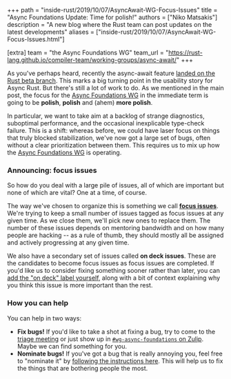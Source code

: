 +++
path = "inside-rust/2019/10/07/AsyncAwait-WG-Focus-Issues"
title = "Async Foundations Update: Time for polish!"
authors = ["Niko Matsakis"]
description = "A new blog where the Rust team can post updates on the latest developments"
aliases = ["inside-rust/2019/10/07/AsyncAwait-WG-Focus-Issues.html"]

[extra]
team = "the Async Foundations WG"
team_url = "https://rust-lang.github.io/compiler-team/working-groups/async-await/"
+++

As you've perhaps heard, recently the async-await feature [landed on
the Rust beta branch][blog]. This marks a big turning point in the
usability story for Async Rust. But there's still a lot of work to do.
As we mentioned in the main post, the focus for the [Async Foundations
WG][wg] in the immediate term is going to be **polish**, **polish**
and (ahem) **more polish**.

In particular, we want to take aim at a backlog of strange
diagnostics, suboptimal performance, and the occasional inexplicable
type-check failure. This is a shift: whereas before, we could have
laser focus on things that truly blocked stabilization, we've now got
a large set of bugs, often without a clear prioritization between
them. This requires us to mix up how the [Async Foundations WG][wg] is
operating.

[wg]: https://rust-lang.github.io/compiler-team/working-groups/async-await/
[blog]: ../../../../2019/09/30/Async-await-hits-beta.html

### Announcing: focus issues

So how do you deal with a large pile of issues, all of which are
important but none of which are vital? One at a time, of course.

The way we've chosen to organize this is something we call **[focus
issues][fi]**. We're trying to keep a small number of issues tagged as
focus issues at any given time. As we close them, we'll pick new ones
to replace them. The number of these issues depends on mentoring
bandwidth and on how many people are hacking -- as a rule of thumb,
they should mostly all be assigned and actively progressing at any
given time.

[fi]: https://rust-lang.github.io/compiler-team/working-groups/async-await/#how-to-get-involved

We also have a secondary set of issues called **on deck issues**.
These are the candidates to become focus issues as focus issues are
completed. If you'd like us to consider fixing something sooner rather
than later, you can [add the "on deck" label yourself][nom], along
with a bit of context explaining why you think this issue is more
important than the rest.

### How you can help

You can help in two ways:

* **Fix bugs!** If you'd like to take a shot at fixing a bug, try to
  come to the [triage meeting] or just show up in
  [`#wg-async-foundations` on Zulip][z]. Maybe we can find something
  for you.
* **Nominate bugs!** If you've got a bug that is really
  annoying you, feel free to "nominate it" by [following the
  instructions here][nom]. This will help us to fix the things that
  are bothering people the most.

[triage meeting]: https://rust-lang.github.io/compiler-team/working-groups/async-await/#triage-meeting
[nom]: https://rust-lang.github.io/compiler-team/working-groups/async-await/#nominating-issues
[z]: https://rust-lang.zulipchat.com/#narrow/stream/187312-wg-async-foundations
